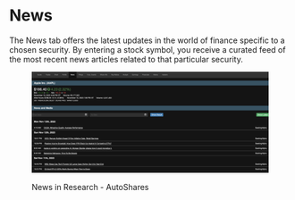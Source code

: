 # News

The News tab offers the latest updates in the world of finance specific to a chosen security. By entering a stock symbol, you receive a curated feed of the most recent news articles related to that particular security.

<figure><img src="../../../../.gitbook/assets/Screenshot 2023-11-13 at 10.34.54.png" alt=""><figcaption><p>News in Research - AutoShares</p></figcaption></figure>
